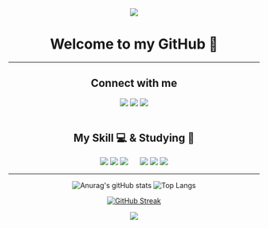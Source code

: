<div align="center">
  <div>
    <img src="https://capsule-render.vercel.app/api?type=shark&color=8bd6d3&height=140&section=header&text=jms8540&fontSize=70&fontColor=eee&rotate=5" />
  </div>

  <h1>Welcome to my GitHub 👋</h1>
  <hr>

  <div>
    <h2>Connect with me</h2>
    <a href="https://github.com/jms8540" target="_blank"><img src="https://img.shields.io/badge/GitHub-2a2a2a?style=flat-square&logo=GigHub&logoColor=white"/></a>
    <a href="https://velog.io/@jms1031" target="_blank"><img src="https://img.shields.io/badge/Velog-20C997?style=flat-square&logo=Velog&logoColor=white"/></a>
    <a href="https://www.instagram.com/jeonminsu10_31/" target="_blank"><img src="https://img.shields.io/badge/Instagram-E4405F?style=flat-square&logo=Instagram&logoColor=white"/></a>
  </div>
  <br>

  <h2>My Skill 💻 & Studying 📖</h2>
  <div>
    <img src="https://skillicons.dev/icons?i=html">
    <img src="https://skillicons.dev/icons?i=css">
    <img src="https://skillicons.dev/icons?i=js">
    &nbsp;&nbsp;&nbsp;&nbsp;
    <img src="https://skillicons.dev/icons?i=java">
    <img src="https://skillicons.dev/icons?i=python">
    <img src="https://skillicons.dev/icons?i=react">
  </div>
  <hr>

  ![Anurag's gitHub stats](https://github-readme-stats.vercel.app/api?username=jms8540&show_icons=true&theme=neon)
  ![Top Langs](https://github-readme-stats.vercel.app/api/top-langs/?username=jms8540&layout=compact&theme=tokyonight)
  <br>

  [![GitHub Streak](https://streak-stats.demolab.com/?user=jms8540&&theme=dark)](https://git.io/streak-stats)
  
  <div>
    <img src="https://capsule-render.vercel.app/api?type=cylinder&color=633122&height=100&section=footer&text=Nice%20to%20meet%20you%20:D&fontColor=eee&fontSize=42"/>
  </div>
  
</div>


